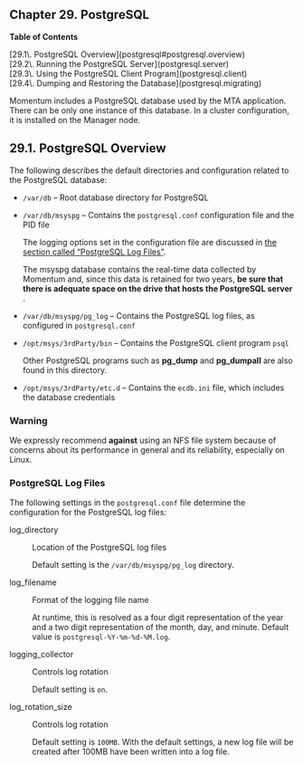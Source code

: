 ## Chapter 29. PostgreSQL

**Table of Contents**

<dl class="toc">

<dt>[29.1\. PostgreSQL Overview](postgresql#postgresql.overview)</dt>

<dt>[29.2\. Running the PostgreSQL Server](postgresql.server)</dt>

<dt>[29.3\. Using the PostgreSQL Client Program](postgresql.client)</dt>

<dt>[29.4\. Dumping and Restoring the Database](postgresql.migrating)</dt>

</dl>

<a class="indexterm" name="idp3649776"></a>

Momentum includes a PostgreSQL database used by the MTA application. There can be only one instance of this database. In a cluster configuration, it is installed on the Manager node.

## 29.1. PostgreSQL Overview

The following describes the default directories and configuration related to the PostgreSQL database:

*   `/var/db` – Root database directory for PostgreSQL

*   `/var/db/msyspg` – Contains the `postgresql.conf` configuration file and the PID file

    The logging options set in the configuration file are discussed in [the section called “PostgreSQL Log Files”](postgresql#postgresql.log-files "PostgreSQL Log Files").

    The msyspg database contains the real-time data collected by Momentum and, since this data is retained for two years, **be sure that there is adequate space on the drive that hosts the PostgreSQL server** .

*   `/var/db/msyspg/pg_log` – Contains the PostgreSQL log files, as configured in `postgresql.conf`

*   `/opt/msys/3rdParty/bin` – Contains the PostgreSQL client program `psql`

    Other PostgreSQL programs such as **pg_dump** and **pg_dumpall** are also found in this directory.

*   `/opt/msys/3rdParty/etc.d` – Contains the `ecdb.ini` file, which includes the database credentials

### Warning

We expressly recommend **against** using an NFS file system because of concerns about its performance in general and its reliability, especially on Linux.

### PostgreSQL Log Files

<a class="indexterm" name="idp3882352"></a>

The following settings in the `postgresql.conf` file determine the configuration for the PostgreSQL log files:

<dl class="variablelist">

<dt>log_directory</dt>

<dd>

Location of the PostgreSQL log files

Default setting is the `/var/db/msyspg/pg_log` directory.

</dd>

<dt>log_filename</dt>

<dd>

Format of the logging file name

At runtime, this is resolved as a four digit representation of the year and a two digit representation of the month, day, and minute. Default value is `postgresql-%Y-%m-%d-%M.log`.

</dd>

<dt>logging_collector</dt>

<dd>

Controls log rotation

Default setting is `on`.

</dd>

<dt>log_rotation_size</dt>

<dd>

Controls log rotation

Default setting is `100MB`. With the default settings, a new log file will be created after 100MB have been written into a log file.

</dd>

</dl>
